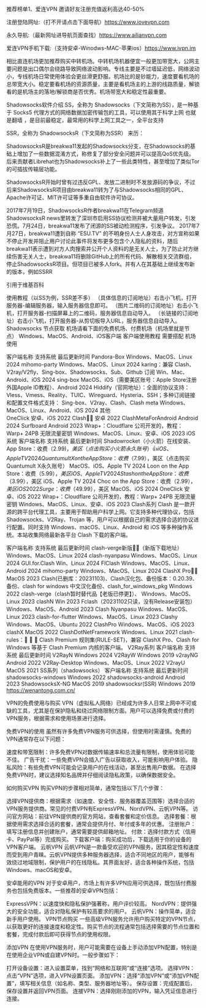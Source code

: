 推荐榜单1、爱连VPN 邀请好友注册充值返利高达40-50% 

注册登陆网址:（打不开请点击下面导航）https://www.iovevpn.com

永久导航:（最新网址进导航页面查找）https://www.ailianvpn.com

爱连VPN手机下载:（支持安卓-Winodws-MAC-苹果ios）https://www.ivpn.im

相比直连机场更加推荐购买中转机场。中转机场机器便宜一般更加带宽大，公网主要问题是出口偶尔会绕路导致网络波动影响。专线主要是不过墙延迟低，网络波动小，专线机场日常使用体验会更丝滑更舒服。机场比的是钞能力，速度要看机场的总带宽大小。稳定要看机场的资源质量，主要是看机场主的上游的线路质量，解锁看的是机场主的落地/解锁商是否优秀。机场带宽大和稳定性最重要。

Shadowsocks软件介绍
SS，全称为 Shadowsocks（下文简称为SS），是一种基于 Socks5 代理方式的网络数据加密传输包的工具，可以使用其于科学上网 也就是翻墙 ，是目前最稳定，最常用的科学上网工具之一，全平台支持

SSR，全称为 ShadowsocksR（下文简称为SSR） 来历：

ShadowsocksR是breakwa11发起的Shadowsocks分支，在Shadowsocks的基础上增加了一些数据混淆方式，称修复了部分安全问题并可以提高QoS优先级。后来贡献者Librehat也为Shadowsocks补上了一些此类特性，甚至增加了类似Tor的可插拔传输层功能。

ShadowsocksR开始时曾有过违反GPL、发放二进制时不发放源码的争议，不过后来ShadowsocksR项目由breakwa11转为了与Shadowsocks相同的GPL、Apache许可证、MIT许可证等多重自由软件许可协议。

2017年7月19日，ShadowsocksR作者breakwa11在Telegram频道ShadowsocksR news里转发了深圳市启用SS协议检测并被大量用户转发，引发恐慌。7月24日，breakwa11发布了闭源的SS被动检测程序，引发争议。 2017年7月27日，breakwa11遭到自称 “ESU.TV” 的不明身份人士人身攻击，对方宣称如果不停止开发并阻止用户讨论此事件将发布更多包含个人隐私的资料，随后breakwa11表示遭到对方人肉搜索并公开个人资料的是无关人士，为了防止对方继续伤害无关人士，breakwa11将删除GitHub上的所有代码、解散相关交流群组，停止ShadowsocksR项目。但项目已被多人fork。并有人在其基础上继续发布新的版本，例如SSRR

引用于维基百科

使用教程（以SS为例，SSR差不多）
（具体信息的订阅地址）右击小飞机，打开服务器-编辑服务器，输入服务器信息即可。
（图片二维码的订阅地址）右击小飞机，打开服务器-扫描屏幕上的二维码，服务器信息自动导入。
（长链接的订阅地址）右击小飞机，打开服务器-从剪切板导入URL，服务器信息自动导入。
Shadowsocks 节点获取
机场请看下面的免费机场、付费机场（机场里就是节点）
Windows、MacOS、Android、iOS客户端
客户端使用教程 需要搭配 机场 使用

客户端名称	支持系统	最后更新时间
Pandora-Box	Windows、MacOS、Linux	2024
mihomo-party	Windows、MacOS、Linux	2024
karing：兼容 Clash、V2ray/V2fly、Sing-box、Shadowsocks、Sub、Github 订阅	Win、Mac、Android、iOS	2024
sing-box	MacOS、iOS（需要美区账号：Apple Store注册外国Apple ID教程）、Android	2024
Hiddify（官网地址）：全面的协议支持：Vless、Vmess、Reality、TUIC、Wireguard、Hysteria、SSH；多种订阅链接和配置文件格式支持： Sing-box、V2ray、Clash、Clash meta	Windows、MacOS、Linux、Android、iOS	2024
其他	
OneClick	安卓、iOS	2022
Clash👍🏻	安卓	2022
ClashMetaForAndroid	Android	2024
Surfboard	Android	2023
Wrap+：Cloudflare 公司开发的，教程：Warp+ 24PB 无限流量密钥	Windows、MacOS、Linux、安卓、iOS	2023
iOS系统
客户端名称	支持系统	最后更新时间
Shadowrocket（小火箭）在线安装、App Store：收费（$2.99)，美区（点击购买小火箭永久账号）👍	iOS、Apple TV	2024
Quantumult X on the App Store：收费（$7.99），美区（点击购买Quantumult X永久账号）	MacOS、iOS、Apple TV	2024
Loon on the App Store：收费（$5.99），美区	iOS、Apple TV	2024
Stash on the App Store：收费（$3.99），美区	iOS、Apple TV	2024
Choc on the App Store：收费（$2.99），美区	iOS	2022
Surge：收费（$49.99），美区	MacOS、iOS	2024
OneClick	安卓、iOS	2022
Wrap+：Cloudflare 公司开发的，教程：Warp+ 24PB 无限流量密钥	Windows、MacOS、Linux、安卓、iOS	2023
Clash系列
Clash 是一款开源的跨平台代理工具，主要用于帮助用户科学上网。它支持多种代理协议，包括 Shadowsocks、V2Ray、Trojan 等，用户可以根据自己的需求选择合适的协议进行配置。同时支持 Windows、macOS、Linux、Android 和 iOS 等多种操作系统。本站收集网络最新各平台 Clash 下载的客户端。

客户端名称	支持系统	最后更新时间
clash-verge新版👍🏻（新版下载地址）	Windows、MacOS、Linux	2024
clash-nyanpasu	Windows、MacOS、Linux	2024
GUI.for.Clash	Win、Linux	2024
FlClash	Windows、MacOS、Linux、Android	2024
mihomo-party	Windows、MacOS、Linux	2024
ClashX Pro👍🏻	MacOS	2023
Clash(已删库：20231103)、Clash汉化包、备份版本：0.20.39、备份、clash for windows 中文汉化备份、clash_for_windows_pkg	Windows	2022
clash-verge（clash暂时替代品【老版已停更】）、	Windows、MacOS、Linux	2023
clashN	Win	2023
Fclash（20231102只读，没有Release安装包）	Windows、MacOS、Android	2023
Clash Nyanpasu	Windows、MacOS、Linux	2023
clash-for-flutter	Windows、MacOS、Linux	2023
Clashy	Windows、MacOS、Ubuntu	2022
ClashPro	Windows、MacOS、iOS	2023
clashX	MacOS	2022
ClashDotNetFramework	Windows、Linux	2021
clash-rules：🦄️ 🎃 👻 Clash Premium 规则集(RULE-SET)，兼容 ClashX Pro、Clash for Windows 等基于 Clash Premium 内核的客户端。
V2Ray系列
客户端名称	支持系统	最后更新时间
V2RayN	Windows	2024
V2RayW	Windows	2019
v2rayNG	Android	2022
V2Ray-Desktop	Windows、MacOS、Linux	2022
V2rayU	MacOS	2021
SS系列（shadowsocks）
客户端名称	支持系统	最后更新时间
shadowsocks-windows	Windows	2022
shadowsocks-android	Android	2023
ShadowsocksX-NG	MacOS	2019
shadowsocksr(SSR)	Windows	2019
https://wenantong.com.cn/

VPN的免费使用与购买
VPN（虚拟私人网络）已经成为许多人日常上网中不可或缺的工具，尤其是在保护隐私和绕过网络限制方面。用户可以选择免费或付费的VPN服务，根据需求和使用场景进行选择。

免费VPN的使用
虽然有许多免费VPN服务可供选择，但使用时需谨慎。免费的VPN通常存在以下问题：

速度和带宽限制：许多免费VPN对数据传输速率和总流量有限制，使用体验可能不佳。
广告干扰：一些免费VPN会插入广告以获取收入，可能影响用户体验。
隐私风险：有些免费VPN可能会记录用户的在线活动，甚至出售用户数据。
在选择免费VPN时，建议选择知名品牌并仔细阅读隐私政策，以确保数据安全。

如何购买VPN
购买VPN的步骤相对简单，通常包括以下几个步骤：

选择VPN提供商：根据需求（如速度、安全性、服务器覆盖范围等）选择合适的VPN服务提供商。常见的付费VPN有ExpressVPN、NordVPN、云帆VPN等。
访问官方网站：前往VPN提供商的官方网站，查看套餐和定价信息。
选择套餐：根据使用需求选择合适的套餐，通常会提供月付、年付或多年的优惠。
注册账户：填写注册信息并创建账户，通常需要提供邮箱地址。
付款：选择付款方式（信用卡、PayPal等）完成购买。
下载客户端：购买成功后，下载适用于你的设备的VPN客户端。
云帆VPN
云帆VPN是一款备受欢迎的VPN服务，因其稳定性和速度而受到用户青睐。云帆VPN提供多种服务器选择，适合不同地区的用户，能够有效绕过地域限制，保护用户的在线隐私。其界面友好，适合各种操作系统，包括Windows、macOS和安卓。

安卓能用的VPN
对于安卓用户，市场上有许多VPN应用可供选择，既包括付费服务也包括免费版本。一些推荐的安卓VPN包括：

ExpressVPN：以速度快和隐私保护强著称，用户评价较高。
NordVPN：提供强大的安全功能，适合对隐私保护有较高要求的用户。
云帆VPN：操作简单，适合新手用户使用。
VPN节点购买
一些高级VPN服务允许用户购买特定的VPN节点，以获取更好的连接速度和稳定性。购买节点的流程通常包括选择需要的节点位置和套餐，完成付款后即可获得节点的使用权限。

添加VPN
在使用VPN服务时，用户可能需要在设备上手动添加VPN配置，特别是在使用企业VPN或自建VPN时。一般步骤如下：

打开设备设置：进入设置菜单，找到“网络和互联网”或“连接”选项。
选择VPN：点击“VPN”选项，进入VPN设置页面。
添加VPN：选择“添加VPN”或“添加VPN配置”，填写相关信息（如名称、类型、服务器地址等）。
保存设置：完成配置后，保存设置并返回VPN页面。
连接VPN：选择刚刚添加的VPN，输入凭证信息进行连接。
